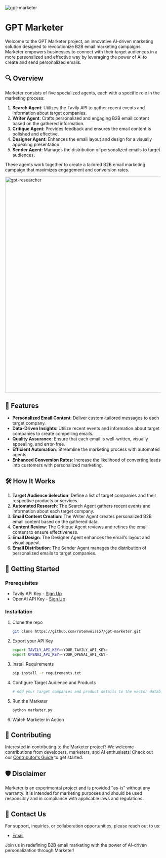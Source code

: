 ![gpt-marketer](https://github.com/rotemweiss57/gpt-marketer/assets/91344214/45902176-13fb-4aa9-9ebf-9320b6294383)

# GPT Marketer

Welcome to the GPT Marketer project, an innovative AI-driven marketing solution designed to revolutionize B2B email marketing campaigns. Marketer empowers businesses to connect with their target audiences in a more personalized and effective way by leveraging the power of AI to create and send personalized emails.

## 🔍 Overview

Marketer consists of five specialized agents, each with a specific role in the marketing process:

1. **Search Agent**: Utilizes the Tavily API to gather recent events and information about target companies.
2. **Writer Agent**: Crafts personalized and engaging B2B email content based on the gathered information.
3. **Critique Agent**: Provides feedback and ensures the email content is polished and effective.
4. **Designer Agent**: Enhances the email layout and design for a visually appealing presentation.
5. **Sender Agent**: Manages the distribution of personalized emails to target audiences.

These agents work together to create a tailored B2B email marketing campaign that maximizes engagement and conversion rates.

<img width="700" alt="gpt-researcher" src="https://github.com/rotemweiss57/gpt-marketer/assets/91344214/e4bbc3b3-815e-47b8-82f7-b41528b625c1">

## 🌟 Features

- **Personalized Email Content**: Deliver custom-tailored messages to each target company.
- **Data-Driven Insights**: Utilize recent events and information about target companies to create compelling emails.
- **Quality Assurance**: Ensure that each email is well-written, visually appealing, and error-free.
- **Efficient Automation**: Streamline the marketing process with automated agents.
- **Enhanced Conversion Rates**: Increase the likelihood of converting leads into customers with personalized marketing.

## 🛠️ How It Works

1. **Target Audience Selection**: Define a list of target companies and their respective products or services.
2. **Automated Research**: The Search Agent gathers recent events and information about each target company.
3. **Email Content Creation**: The Writer Agent creates personalized B2B email content based on the gathered data.
4. **Content Review**: The Critique Agent reviews and refines the email content to ensure effectiveness.
5. **Email Design**: The Designer Agent enhances the email's layout and visual appeal.
6. **Email Distribution**: The Sender Agent manages the distribution of personalized emails to target companies.

## 🚀 Getting Started

### Prerequisites

- Tavily API Key - [Sign Up](https://tavily.com/)
- OpenAI API Key - [Sign Up](https://platform.openai.com/)


### Installation

1. Clone the repo
   ```sh
   git clone https://github.com/rotemweiss57/gpt-marketer.git
   ```
2. Export your API Key
   ```sh
   export TAVILY_API_KEY=<YOUR_TAVILY_API_KEY>
   export OPENAI_API_KEY=<YOUR_OPENAI_API_KEY>
   ```
3. Install Requirements
   ```sh
   pip install -r requirements.txt
   ```
4. Configure Target Audience and Products
   ```sh
   # Add your target companies and product details to the vector database.
   ```
5. Run the Marketer
   ```sh
   python marketer.py
   ```
6. Watch Marketer in Action

## 🤝 Contributing

Interested in contributing to the Marketer project? We welcome contributions from developers, marketers, and AI enthusiasts! Check out our [Contributor's Guide](CONTRIBUTING.md) to get started.

## 🛡️ Disclaimer

Marketer is an experimental project and is provided "as-is" without any warranty. It is intended for marketing purposes and should be used responsibly and in compliance with applicable laws and regulations.

## 📩 Contact Us

For support, inquiries, or collaboration opportunities, please reach out to us:

- [Email](mailto:your-email@example.com)

Join us in redefining B2B email marketing with the power of AI-driven personalization through Marketer!
